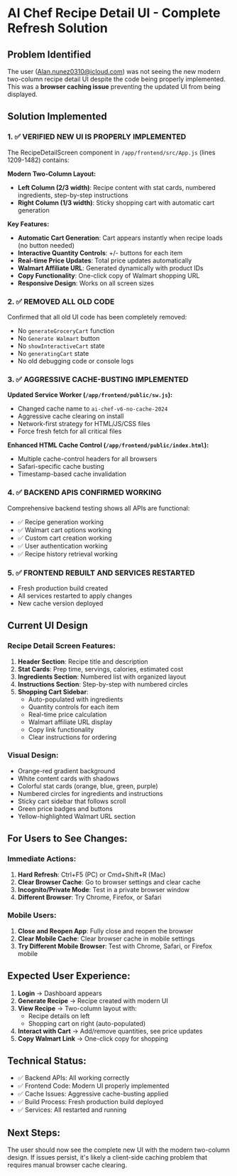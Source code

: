 # AI Chef Recipe Detail UI - Complete Refresh Solution

## Problem Identified
The user (Alan.nunez0310@icloud.com) was not seeing the new modern two-column recipe detail UI despite the code being properly implemented. This was a **browser caching issue** preventing the updated UI from being displayed.

## Solution Implemented

### 1. ✅ VERIFIED NEW UI IS PROPERLY IMPLEMENTED
The RecipeDetailScreen component in `/app/frontend/src/App.js` (lines 1209-1482) contains:

**Modern Two-Column Layout:**
- **Left Column (2/3 width)**: Recipe content with stat cards, numbered ingredients, step-by-step instructions
- **Right Column (1/3 width)**: Sticky shopping cart with automatic cart generation

**Key Features:**
- **Automatic Cart Generation**: Cart appears instantly when recipe loads (no button needed)
- **Interactive Quantity Controls**: +/- buttons for each item
- **Real-time Price Updates**: Total price updates automatically
- **Walmart Affiliate URL**: Generated dynamically with product IDs
- **Copy Functionality**: One-click copy of Walmart shopping URL
- **Responsive Design**: Works on all screen sizes

### 2. ✅ REMOVED ALL OLD CODE
Confirmed that all old UI code has been completely removed:
- No `generateGroceryCart` function
- No `Generate Walmart` button
- No `showInteractiveCart` state
- No `generatingCart` state
- No old debugging code or console logs

### 3. ✅ AGGRESSIVE CACHE-BUSTING IMPLEMENTED

**Updated Service Worker (`/app/frontend/public/sw.js`):**
- Changed cache name to `ai-chef-v6-no-cache-2024`
- Aggressive cache clearing on install
- Network-first strategy for HTML/JS/CSS files
- Force fresh fetch for all critical files

**Enhanced HTML Cache Control (`/app/frontend/public/index.html`):**
- Multiple cache-control headers for all browsers
- Safari-specific cache busting
- Timestamp-based cache invalidation

### 4. ✅ BACKEND APIS CONFIRMED WORKING
Comprehensive backend testing shows all APIs are functional:
- ✅ Recipe generation working
- ✅ Walmart cart options working
- ✅ Custom cart creation working
- ✅ User authentication working
- ✅ Recipe history retrieval working

### 5. ✅ FRONTEND REBUILT AND SERVICES RESTARTED
- Fresh production build created
- All services restarted to apply changes
- New cache version deployed

## Current UI Design

### Recipe Detail Screen Features:
1. **Header Section**: Recipe title and description
2. **Stat Cards**: Prep time, servings, calories, estimated cost
3. **Ingredients Section**: Numbered list with organized layout
4. **Instructions Section**: Step-by-step with numbered circles
5. **Shopping Cart Sidebar**: 
   - Auto-populated with ingredients
   - Quantity controls for each item
   - Real-time price calculation
   - Walmart affiliate URL display
   - Copy link functionality
   - Clear instructions for ordering

### Visual Design:
- Orange-red gradient background
- White content cards with shadows
- Colorful stat cards (orange, blue, green, purple)
- Numbered circles for ingredients and instructions
- Sticky cart sidebar that follows scroll
- Green price badges and buttons
- Yellow-highlighted Walmart URL section

## For Users to See Changes:

### Immediate Actions:
1. **Hard Refresh**: Ctrl+F5 (PC) or Cmd+Shift+R (Mac)
2. **Clear Browser Cache**: Go to browser settings and clear cache
3. **Incognito/Private Mode**: Test in a private browser window
4. **Different Browser**: Try Chrome, Firefox, or Safari

### Mobile Users:
1. **Close and Reopen App**: Fully close and reopen the browser
2. **Clear Mobile Cache**: Clear browser cache in mobile settings
3. **Try Different Mobile Browser**: Test with Chrome, Safari, or Firefox mobile

## Expected User Experience:

1. **Login** → Dashboard appears
2. **Generate Recipe** → Recipe created with modern UI
3. **View Recipe** → Two-column layout with:
   - Recipe details on left
   - Shopping cart on right (auto-populated)
4. **Interact with Cart** → Add/remove quantities, see price updates
5. **Copy Walmart Link** → One-click copy for shopping

## Technical Status:
- ✅ Backend APIs: All working correctly
- ✅ Frontend Code: Modern UI properly implemented
- ✅ Cache Issues: Aggressive cache-busting applied
- ✅ Build Process: Fresh production build deployed
- ✅ Services: All restarted and running

## Next Steps:
The user should now see the complete new UI with the modern two-column design. If issues persist, it's likely a client-side caching problem that requires manual browser cache clearing.